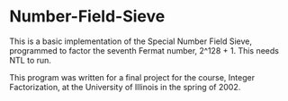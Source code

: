 # Number-Field-Sieve

This is a basic implementation of the Special Number Field Sieve, programmed to factor the seventh Fermat number, 2^128 + 1. This needs NTL to run.

This program was written for a final project for the course, Integer Factorization, at the University of Illinois in the spring of 2002.
